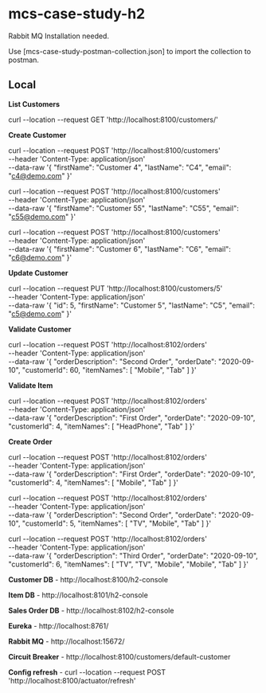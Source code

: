 # mcs-case-study-h2

Rabbit MQ Installation needed.

Use [mcs-case-study-postman-collection.json] to import the collection to postman.

## Local

**List Customers**

curl --location --request GET 'http://localhost:8100/customers/'

**Create Customer**

curl --location --request POST 'http://localhost:8100/customers' \
--header 'Content-Type: application/json' \
--data-raw '{
    "firstName": "Customer 4",
    "lastName": "C4",
    "email": "c4@demo.com"
}'

curl --location --request POST 'http://localhost:8100/customers' \
--header 'Content-Type: application/json' \
--data-raw '{
    "firstName": "Customer 55",
    "lastName": "C55",
    "email": "c55@demo.com"
}'

curl --location --request POST 'http://localhost:8100/customers' \
--header 'Content-Type: application/json' \
--data-raw '{
    "firstName": "Customer 6",
    "lastName": "C6",
    "email": "c6@demo.com"
}'

**Update Customer**

curl --location --request PUT 'http://localhost:8100/customers/5' \
--header 'Content-Type: application/json' \
--data-raw '{
    "id": 5,
    "firstName": "Customer 5",
    "lastName": "C5",
    "email": "c5@demo.com"
}'

**Validate Customer**

curl --location --request POST 'http://localhost:8102/orders' \
--header 'Content-Type: application/json' \
--data-raw '{
    "orderDescription": "Second Order",
    "orderDate": "2020-09-10",
    "customerId": 60,
    "itemNames": [
        "Mobile",
        "Tab"
    ]
}'

**Validate Item**

curl --location --request POST 'http://localhost:8102/orders' \
--header 'Content-Type: application/json' \
--data-raw '{
    "orderDescription": "First Order",
    "orderDate": "2020-09-10",
    "customerId": 4,
    "itemNames": [
        "HeadPhone",
        "Tab"
    ]
}'

**Create Order**

curl --location --request POST 'http://localhost:8102/orders' \
--header 'Content-Type: application/json' \
--data-raw '{
    "orderDescription": "First Order",
    "orderDate": "2020-09-10",
    "customerId": 4,
    "itemNames": [
        "Mobile",
        "Tab"
    ]
}'

curl --location --request POST 'http://localhost:8102/orders' \
--header 'Content-Type: application/json' \
--data-raw '{
    "orderDescription": "Second Order",
    "orderDate": "2020-09-10",
    "customerId": 5,
    "itemNames": [
        "TV",
        "Mobile",
        "Tab"
    ]
}'

curl --location --request POST 'http://localhost:8102/orders' \
--header 'Content-Type: application/json' \
--data-raw '{
    "orderDescription": "Third Order",
    "orderDate": "2020-09-10",
    "customerId": 6,
    "itemNames": [
        "TV",
        "TV",
        "Mobile",
        "Mobile",
        "Tab"
    ]
}'

**Customer DB**         -   http://localhost:8100/h2-console

**Item DB**             -   http://localhost:8101/h2-console

**Sales Order DB**      -   http://localhost:8102/h2-console

**Eureka**              -   http://localhost:8761/

**Rabbit MQ**           -   http://localhost:15672/

**Circuit Breaker**     -   http://localhost:8100/customers/default-customer

**Config refresh**      -   curl --location --request POST 'http://localhost:8100/actuator/refresh'



